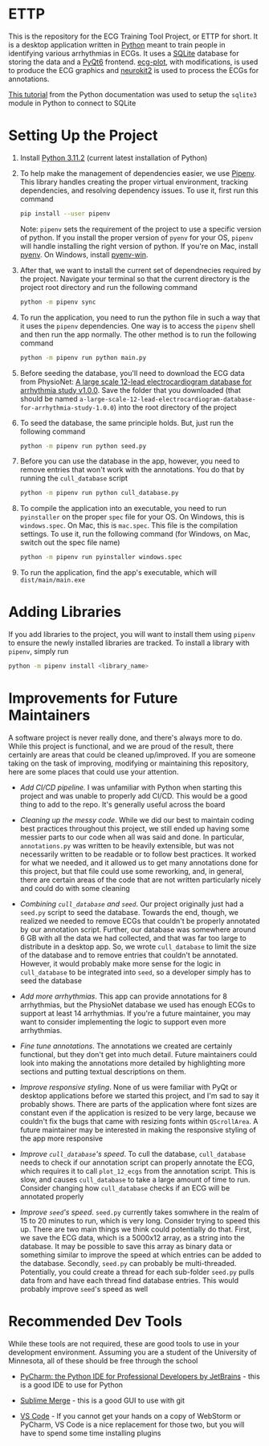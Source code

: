 # ETTP

This is the repository for the ECG Training Tool Project, or ETTP for short. It is a desktop application written
in [Python](https://www.python.org/) meant to train people in identifying various arrhythmias in ECGs. It uses
a [SQLite](https://www.sqlite.org/index.html) database for storing the data and
a [PyQt6](https://www.riverbankcomputing.com/software/pyqt/) frontend. [ecg-plot](https://pypi.org/project/ecg-plot/),
with modifications, is used to produce the ECG graphics and [neurokit2](https://pypi.org/project/neurokit2/) is used to
process the ECGs for annotations.

[This tutorial](https://docs.python.org/3/library/sqlite3.html) from the Python documentation was used to setup
the `sqlite3` module in Python to connect to SQLite

# Setting Up the Project

1. Install [Python 3.11.2](https://www.python.org/downloads/) (current latest installation of Python)

2. To help make the management of dependencies easier, we use [Pipenv](https://pipenv.pypa.io/en/latest/). This library
   handles creating the proper virtual environment, tracking dependencies, and resolving dependency issues. To use it,
   first run this command
   
   ```bash
   pip install --user pipenv
   ```
   
   Note: `pipenv` sets the requirement of the project to use a specific version of python. If you install the proper
   version of `pyenv` for your OS, `pipenv` will handle installing the right version of python. If you're on Mac,
   install [pyenv](https://github.com/pyenv/pyenv). On Windows,
   install [pyenv-win](https://github.com/pyenv-win/pyenv-win).

3. After that, we want to install the current set of dependnecies required by the project. Navigate your terminal so
   that the current directory is the project root directory and run the following command
   
   ```bash
   python -m pipenv sync
   ```

4. To run the application, you need to run the python file in such a way that it uses the `pipenv` dependencies. One way
   is to access the `pipenv` shell and then run the app normally. The other method is to run the following command
   
   ```bash
   python -m pipenv run python main.py
   ```

5. Before seeding the database, you'll need to download the ECG data from
   PhysioNet: [A large scale 12-lead electrocardiogram database for arrhythmia study v1.0.0](https://physionet.org/content/ecg-arrhythmia/1.0.0/).
   Save the folder that you downloaded (that should be
   named `a-large-scale-12-lead-electrocardiogram-database-for-arrhythmia-study-1.0.0`) into the root directory of the
   project

6. To seed the database, the same principle holds. But, just run the following command
   
   ```bash
   python -m pipenv run python seed.py
   ```

7. Before you can use the database in the app, however, you need to remove entries that won't work with the annotations.
   You do that by running the `cull_database` script
   
   ```bash
   python -m pipenv run python cull_database.py
   ```

8. To compile the application into an executable, you need to run `pyinstaller` on the proper `spec` file for your OS. On Windows, this is `windows.spec`. On Mac, this is `mac.spec`. This file is the compilation settings. To use it, run the following command (for Windows, on Mac, switch out the spec file name)
   
   ```bash
   python -m pipenv run pyinstaller windows.spec
   ```

9. To run the application, find the app's executable, which will `dist/main/main.exe`

# Adding Libraries

If you add libraries to the project, you will want to install them using `pipenv` to ensure the newly installed
libraries are tracked. To install a library with `pipenv`, simply run

```bash
python -m pipenv install <library_name>
```

# Improvements for Future Maintainers

A software project is never really done, and there's always more to do. While this project is functional, and we are
proud of the result, there certainly are areas that could be cleaned up/improved. If you are someone taking on the task
of improving, modifying or maintaining this repository, here are some places that could use your attention.

- *Add CI/CD pipeline.* I was unfamiliar with Python when starting this project and was unable to properly add CI/CD.
  This would be a good thing to add to the repo. It's generally useful across the board

- *Cleaning up the messy code*. While we did our best to maintain coding best practices throughout this project, we
  still ended up having some messier parts to our code when all was said and done. In particular, `annotations.py` was
  written to be heavily extensible, but was not necessarily written to be readable or to follow best practices. It
  worked for what we needed, and it allowed us to get many annotations done for this project, but that file could use
  some reworking, and, in general, there are certain areas of the code that are not written particularly nicely and
  could do with some cleaning

- *Combining `cull_database` and `seed`*. Our project originally just had a `seed.py` script to seed the database.
  Towards the end, though, we realized we needed to remove ECGs that couldn't be properly annotated by our annotation
  script. Further, our database was somewhere around 6 GB with all the data we had collected, and that was far too large
  to distribute in a desktop app. So, we wrote `cull_database` to limit the size of the database and to remove entries
  that couldn't be annotated. However, it would probably make more sense for the logic in `cull_database` to be
  integrated into `seed`, so a developer simply has to seed the database

- *Add more arrhythmias*. This app can provide annotations for 8 arrhythmias, but the PhysioNet database we used has
  enough ECGs to support at least 14 arrhythmias. If you're a future maintainer, you may want to consider implementing
  the logic to support even more arrhythmias.

- *Fine tune annotations*. The annotations we created are certainly functional, but they don't get into much detail.
  Future maintainers could look into making the annotations more detailed by highlighting more sections and putting
  textual descriptions on them.

- *Improve responsive styling*. None of us were familiar with PyQt or desktop applications before we started this
  project, and I'm sad to say it probably shows. There are parts of the application where font sizes are constant even
  if the application is resized to be very large, because we couldn't fix the bugs that came with resizing fonts
  within `QScrollArea`. A future maintainer may be interested in making the responsive styling of the app more
  responsive

- *Improve `cull_database`'s speed*. To cull the database, `cull_database` needs to check if our annotation script can
  properly annotate the ECG, which requires it to call `plot_12_ecgs` from the annotation script. This is slow, and
  causes `cull_database` to take a large amount of time to run. Consider changing how `cull_database` checks if an ECG
  will be annotated properly

- *Improve `seed`'s speed*. `seed.py` currently takes somwhere in the realm of 15 to 20 minutes to run, which is very
  long. Consider trying to speed this up. There are two main things we think could potentially do that. First, we save
  the ECG data, which is a 5000x12 array, as a string into the database. It may be possible to save this array as binary
  data or something similar to improve the speed at which entries can be added to the database. Secondly, `seed.py` can
  probably be multi-threaded. Potentially, you could create a thread for each sub-folder `seed.py` pulls data from and
  have each thread find database entries. This would probably improve `seed`'s speed as well

# Recommended Dev Tools

While these tools are not required, these are good tools to use in your development environment. Assuming you are a
student of the University of Minnesota, all of these should be free through the school

- [PyCharm: the Python IDE for Professional Developers by JetBrains](https://www.jetbrains.com/pycharm/) - this is a
  good IDE to use for Python

- [Sublime Merge](https://www.sublimemerge.com/) - this is a good GUI to use with git

- [VS Code](https://code.visualstudio.com/) - If you cannot get your hands on a copy of WebStorm or PyCharm, VS Code is
  a nice replacement for those two, but you will have to spend some time installing plugins
